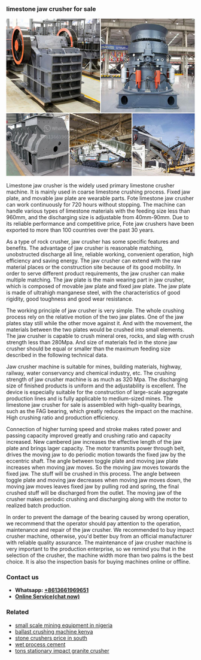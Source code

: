 <h3>limestone jaw crusher for sale</h3><img src='1704856730.jpg' alt=''><p>Limestone jaw crusher is the widely used primary limestone crusher machine. It is mainly used in coarse limestone crushing process. Fixed jaw plate, and movable jaw plate are wearable parts. Fote limestone jaw crusher can work continuously for 720 hours without stopping. The machine can handle various types of limestone materials with the feeding size less than 960mm, and the discharging size is adjustable from 40mm-90mm. Due to its reliable performance and competitive price, Fote jaw crushers have been exported to more than 100 countries over the past 30 years.</p><p>As a type of rock crusher, jaw crusher has some specific features and benefits. The advantage of jaw crusher is reasonable matching, unobstructed discharge all line, reliable working, convenient operation, high efficiency and saving energy. The jaw crusher can extend with the raw material places or the construction site because of its good mobility. In order to serve different product requirements, the jaw crusher can make multiple matching. The jaw plate is the main wearing part in jaw crusher, which is composed of movable jaw plate and fixed jaw plate. The jaw plate is made of ultrahigh manganese steel, with the characteristics of good rigidity, good toughness and good wear resistance.</p><p>The working principle of jaw crusher is very simple. The whole crushing process rely on the relative motion of the two jaw plates. One of the jaw plates stay still while the other move against it. And with the movement, the materials between the two plates would be crushed into small elements. The jaw crusher is capable to crush mineral ores, rocks, and slag with crush strength less than 280Mpa. And size of materials fed in the stone jaw crusher should be equal or smaller than the maximum feeding size described in the following technical data.</p><p>Jaw crusher machine is suitable for mines, building materials, highway, railway, water conservancy and chemical industry, etc. The crushing strength of jaw crusher machine is as much as 320 Mpa. The discharging size of finished products is uniform and the adjustability is excellent. The device is especially suitable for the construction of large-scale aggregate production lines and is fully applicable to medium-sized mines. The limestone jaw crusher for sale is assembled with high-quality bearings, such as the FAG bearing, which greatly reduces the impact on the machine. High crushing ratio and production efficiency.</p><p>Connection of higher turning speed and stroke makes rated power and passing capacity improved greatly and crushing ratio and capacity increased. New cambered jaw increases the effective length of the jaw plate and brings lager capacity. The motor transmits power through belt, drives the moving jaw to do periodic motion towards the fixed jaw by the eccentric shaft. The angle between toggle plate and moving jaw plate increases when moving jaw moves. So the moving jaw moves towards the fixed jaw. The stuff will be crushed in this process. The angle between toggle plate and moving jaw decreases when moving jaw moves down, the moving jaw moves leaves fixed jaw by pulling rod and spring, the final crushed stuff will be discharged from the outlet. The moving jaw of the crusher makes periodic crushing and discharging along with the motor to realized batch production.</p><p>In order to prevent the damage of the bearing caused by wrong operation, we recommend that the operator should pay attention to the operation, maintenance and repair of the jaw crusher. We recommended to buy impact crusher machine, otherwise, you'd better buy from an official manufacturer with reliable quality assurance. The maintenance of jaw crusher machine is very important to the production enterprise, so we remind you that in the selection of the crusher, the machine width more than two palms is the best choice. It is also the inspection basis for buying machines online or offline.</p><h3>Contact us</h3><ul><li><strong>Whatsapp:&nbsp;<a href="https://wa.me/8613661969651">+8613661969651</a></strong></li><li><a href="https://swt.shibang-china.com/?git&amp;zhl&amp;limestone jaw crusher for sale"><strong>Online Service(chat now)</strong></a></li></ul><h3>Related</h3><ul><li><a href='small scale mining equipment in nigeria.md'>small scale mining equipment in nigeria</a></li><li><a href='ballast crushing machine kenya.md'>ballast crushing machine kenya</a></li><li><a href='stone crushers price in south.md'>stone crushers price in south</a></li><li><a href='wet process cement.md'>wet process cement</a></li><li><a href='tons stationary impact granite crusher.md'>tons stationary impact granite crusher</a></li></ul>